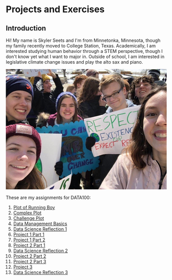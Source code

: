 # Projects and Exercises
## Introduction
Hi! My name is Skyler Seets and I'm from Minnetonka, Minnesota, though my family recently moved to College Station, Texas. Academically, I am interested studying human behavior through a STEM perspective, though I don't know yet what I want to major in. Outside of school, I am interested in legislative climate change issues and play the alto sax and piano. 


![](image5.jpeg)

These are my assignments for DATA100: 

1. [Plot of Running Boy](exercise1.md)
2. [Complex Plot](exercise2.md)
3. [Challenge Plot](exercise3.md)
4. [Data Management Basics](exercise4.md)
5. [Data Science Reflection 1](reflection1.md)
6. [Project 1 Part 1](exercise5.md)
7. [Project 1 Part 2](exercise6.md)
8. [Project 2 Part 1](exercise7.md)
9. [Data Science Reflection 2](exercise8.md)
10. [Project 2 Part 2](exercise9.md)
11. [Project 2 Part 3](exercise10.md)
12. [Project 3](exercise11.md)
13. [Data Science Reflection 3](exercise14.md)
